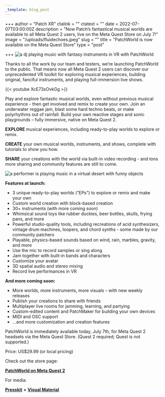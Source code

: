```yaml
---
_template: blog_post
---
```


+++
author = "Patch XR"
ctalink = ""
ctatext = ""
date = 2022-07-07T03:00:00Z
description = "Now Patch’s fantastical musical worlds are available to all Meta Quest 2 users, live on the Meta Quest Store on July 7!"
image = "/uploads/fluidechoes.jpeg"
slug = ""
title = "PatchWorld is now available on the Meta Quest Store"
type = "post"

+++
![a dj playing music with fantasy instruments in VR with PatchWorld ](/uploads/fluidechoes.jpeg)

Thanks to all the work by our team and testers, we’re launching PatchWorld to the public. That means now all Meta Quest 2 users can discover our unprecedented VR toolkit for exploring musical experiences, building original, fanciful instruments, and playing full-immersion live shows.

{{< youtube XcE73sOvkGg >}}

Play and explore fantastic musical worlds, even without previous musical experience - then get involved and remix to create your own. Join an underwater reggae jam, blast some hard techno beats, or make polyrhythms out of rainfall. Build your own reactive stages and sonic playgrounds – fully immersive, native on Meta Quest 2.

**EXPLORE** musical experiences, including ready-to-play worlds to explore or remix.

**CREATE** your own musical worlds, instruments, and shows, complete with tutorials to show you how.

**SHARE** your creations with the world via built-in video recording - and tons more sharing and community features are still to come.

![a performer is playing music in a virtual desert with funny objects](/uploads/rainmaker.jpeg)

**Features at launch:**

* 3 unique ready-to-play worlds (“EPs”) to explore or remix and make your own
* Custom world creation with block-based creation
* 30+ instruments (with more coming soon)
* Whimsical sound toys like rubber duckies, beer bottles, skulls, frying pans, and more
* Powerful studio-quality tools, including recreations of acid synthesizers, vintage drum machines, loopers, and chord synths - some made by our community patchers
* Playable, physics-based sounds based on wind, rain, marbles, gravity, and more
* Use the mic to record samples or sing along
* Jam together with built-in bands and characters
* Customize your avatar
* 3D spatial audio and stereo mixing
* Record live performances in VR

**And more coming soon:**

* More worlds, more instruments, more visuals – with new weekly releases
* Publish your creations to share with friends
* Multiplayer live rooms for jamming, learning, and partying
* Custom-edited content and PatchMaker for building your own devices
* MIDI and OSC support
* ...and more customization and creation features

PatchWorld is immediately available today, July 7th, for Meta Quest 2 headsets via the Meta Quest Store. (Quest 2 required; Quest is not supported.)

Price: US$29.99 (or local pricing)

Check out the store page:

[**PatchWorld on Meta Quest 2**](https://www.oculus.com/experiences/quest/3715150718552632/)

For media:

[**Presskit**](https://patchxr.com/presskit/) **+** [**Visual Material**](https://drive.google.com/drive/folders/1sSQT_Hk-9xOzmsTqDZR1lFi68K6cVI8i?usp=sharing)
